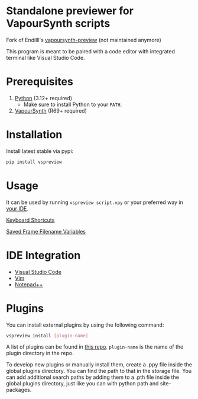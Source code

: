 # Standalone previewer for VapourSynth scripts

Fork of Endilll's [vapoursynth-preview](https://github.com/Endilll/vapoursynth-preview) (not maintained anymore)

This program is meant to be paired with a code editor with integrated terminal like Visual Studio Code.

# Prerequisites

1. [Python](https://www.Python.org/downloads) (3.12+ required)
   - Make sure to install Python to your `PATH`.
1. [VapourSynth](https://github.com/vapoursynth/vapoursynth/releases) (R69+ required)

# Installation

Install latest stable via pypi:

```bash
pip install vspreview
```

# Usage

It can be used by running `vspreview script.vpy` or your preferred way in [your IDE](#ide-integration).

[Keyboard Shortcuts](https://github.com/Jaded-Encoding-Thaumaturgy/vs-preview/blob/master/docs/accessibility/keybinds.rst)

[Saved Frame Filename Variables](https://github.com/Jaded-Encoding-Thaumaturgy/vs-preview/tree/master/docs/save_frame_placeholders.md)

# IDE Integration

- [Visual Studio Code](https://github.com/Jaded-Encoding-Thaumaturgy/vs-preview/tree/master/docs/installation/install_vscode.rst)
- [Vim](https://github.com/Jaded-Encoding-Thaumaturgy/vs-preview/tree/master/docs/installation/install_vim.rst)
- [Notepad++](https://github.com/Jaded-Encoding-Thaumaturgy/vs-preview/tree/master/docs/installation/install_notepad++.rst)

# Plugins

You can install external plugins by using the following command:

```bash
vspreview install [plugin-name]
```

A list of plugins can be found in [this repo](https://github.com/Jaded-Encoding-Thaumaturgy/vs-preview-plugins). `plugin-name` is the name of the plugin directory in the repo.

To develop new plugins or manually install them, create a .ppy file inside the global plugins directory. You can find the path to that in the storage file. You can add additional search paths by adding them to a .pth file inside the global plugins directory, just like you can with python path and site-packages.
